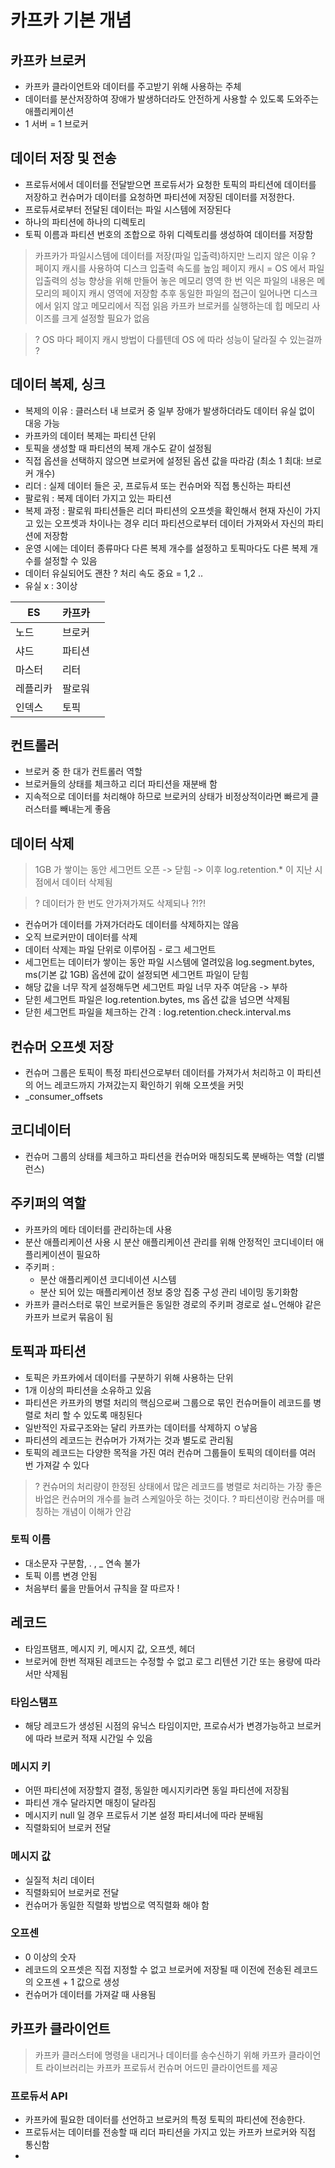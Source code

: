 # 카프카 기본 개념
## 카프카 브로커
- 카프카 클라이언트와 데이터를 주고받기 위해 사용하는 주체
- 데이터를 분산저장하여 장애가 발생하더라도 안전하게 사용할 수 있도록 도와주는 애플리케이션
- 1 서버 = 1 브로커


## 데이터 저장 및 전송
- 프로듀서에서 데이터를 전달받으면 프로듀서가 요청한 토픽의 파티션에 데이터를 저장하고 컨슈머가 데이터를 요청하면 파티션에 저장된 데이터를 저정한다.
- 프로듀셔로부터 전달된 데이터는 파일 시스템에 저장된다
- 하나의 파티션에 하나의 디렉토리
- 토픽 이름과 파티션 번호의 조합으로 하위 디렉토리를 생성하여 데이터를 저장함

> 카프카가 파일시스템에 데이터를 저장(파일 입출력)하지만 느리지 않은 이유 ? 
> 페이지 캐시를 사용하여 디스크 입출력 속도를 높임
> 페이지 캐시 = OS 에서 파일 입출력의 성능 향상을 위해 만들어 놓은 메모리 영역
> 한 번 익은 파일의 내용은 메모리의 페이지 캐시 영역에 저장함 추후 동일한 파일의 접근이 일어나면 디스크에서 읽지 않고 메모리에서 직접 읽음
> 카프카 브로커를 실행하는데 힙 메모리 사이즈를 크게 설정할 필요가 없음

> ? OS 마다 페이지 캐시 방법이 다를텐데 OS 에 따라 성능이 달라질 수 있는걸까 ?

## 데이터 복제, 싱크
- 복제의 이유 : 클러스터 내 브로커 중 일부 장애가 발생하더라도 데이터 유실 없이 대응 가능
- 카프카의 데이터 복제는 파티션 단위
- 토픽을 생성할 때 파티션의 복제 개수도 같이 설정됨
- 직접 옵션을 선택하지 않으면 브로커에 설정된 옵션 값을 따라감 (최소 1 최대: 브로커 개수)
- 리더 : 실제 데이터 들은 곳, 프로듀셔 또는 컨슈머와 직접 통신하는 파티션
- 팔로워 : 복제 데이터 가지고 있는 파티션
- 복제 과정 : 팔로워 파티션들은 리더 파티션의 오프셋을 확인해서 현재 자신이 가지고 있는 오프셋과 차이나는 경우 리더 파티션으로부터 데이터 가져와서 자신의 파티션에 저장함
- 운영 시에는 데이터 종류마다 다른 복제 개수를 설정하고 토픽마다도 다른 복제 개수를 설정할 수 있음
- 데이터 유실되어도 괜찬 ? 처리 속도 중요 = 1,2 ..
- 유실 x : 3이상 

| ES   | 카프카 |     |
|------|-----|-----|
| 노드   | 브로커 |     |
| 샤드   | 파티션 |     |
| 마스터  | 리터  |     |
| 레플리카 | 팔로워 |     |
| 인덱스  | 토픽  |     |


## 컨트롤러
- 브로커 중 한 대가 컨트롤러 역할
- 브로커들의 상태를 체크하고 리더 파티션을 재분배 함
- 지속적으로 데이터를 처리해야 하므로 브로커의 상태가 비정상적이라면 빠르게 클러스터를 빼내는게 좋음

## 데이터 삭제
> 1GB 가 쌓이는 동안 세그먼트 오픈 -> 닫힘 -> 이후 log.retention.* 이 지난 시점에서 데이터 삭제됨

> ? 데이터가 한 번도 안가져가져도 삭제되나 ?!?!

- 컨슈머가 데이터를 가져가더라도 데이터를 삭제하지는 않음
- 오직 브로커만이 데이터를 삭제
- 데이터 삭제는 파일 단위로 이루어짐 - 로그 세그먼트
- 세그먼트는 데이터가 쌓이는 동안 파일 시스템에 열려있음 log.segment.bytes, ms(기본 값 1GB) 옵션에 값이 설정되면 세그먼트 파일이 닫힘
- 해당 값을 너무 작게 설정해두면 세그먼트 파일 너무 자주 여닫음 -> 부하
- 닫힌 세그먼트 파일은 log.retention.bytes, ms 옵션 값을 넘으면 삭제됨
- 닫힌 세그먼트 파일을 체크하는 간격 : log.retention.check.interval.ms 

## 컨슈머 오프셋 저장
- 컨슈머 그룹은 토픽이 특정 파티션으로부터 데이터를 가져가서 처리하고 이 파티션의 어느 레코드까지 가져갔는지 확인하기 위해 오프셋을 커밋
- _consumer_offsets

## 코디네이터
- 컨슈머 그룹의 상태를 체크하고 파티션을 컨슈머와 매칭되도록 분배하는 역할 (리밸런스)


## 주키퍼의 역할
- 카프카의 메타 데이터를 관리하는데 사용
- 분산 애플리케이션 사용 시 분산 애플리케이션 관리를 위해 안정적인 코디네이터 애플리케이션이 필요하
- 주키퍼 :
  - 분산 애플리케이션 코디네이션 시스템 
  - 분산 되어 있는 매플리케이션 정보 중앙 집중 구성 관리 네이밍 동기화함
- 카프카 클러스터로 묶인 브로커들은 동일한 경로의 주키퍼 경로로 설ㄴ언해야 같은 카프카 브로커 묶음이 됨


## 토픽과 파티션
- 토픽은 카프카에서 데이터를 구분하기 위해 사용하는 단위 
- 1개 이상의 파티션을 소유하고 있음
- 파티션은 카프카의 병렬 처리의 핵심으로써 그룹으로 묶인 컨슈머들이 레코드를 병렬로 처리 할 수 있도록 매칭된다 
- 일반적인 자료구조와는 달리 카프카는 데이터를 삭제하지 ㅇ낳음 
- 파티션의 레코드는 컨슈머가 가져가는 것과 별도로 관리됨
- 토픽의 레코드는 다양한 목적을 가진 여러 컨슈머 그룹들이 토픽의 데이터를 여러 번 가져갈 수 있다
> ? 컨슈머의 처리량이 한정된 상태에서 많은 레코드를 병렬로 처리하는 가장 좋은 바업은 컨슈머의 개수를 늘려 스케일아웃 하는 것이다.
> ? 파티션이랑 컨슈머를 매칭하는 개념이 이해가 안감 


### 토픽 이름
- 대소문자 구분함, . , _ 연속 불가
- 토픽 이름 변경 안됨
- 처음부터 룰을 만들어서 규칙을 잘 따르자 !


## 레코드 
- 타임프탬프, 메시지 키, 메시지 값, 오프셋, 헤더
- 브로커에 한번 적재된 레코드는 수정할 수 없고 로그 리텐션 기간 또는 용량에 따라서만 삭제됨 
### 타임스탬프
- 해당 레코드가 생성된 시점의 유닉스 타임이지만, 프로슈서가 변경가능하고 브로커에 따라 브로커 적재 시간일 수 있음
### 메시지 키 
- 어떤 파티션에 저장할지 결정, 동일한 메시지키라면 동일 파티션에 저장됨 
- 파티션 개수 달라지면 매칭이 달라짐
- 메시지키 null 일 경우 프로듀서 기본 설정 파티셔너에 따라 분배됨
- 직렬화되어 브로커 전달

### 메시지 값
- 실질적 처리 데이터
- 직렬화되어 브로커로 전달
- 컨슈머가 동일한 직렬화 방법으로 역직렬화 해야 함

### 오프센
- 0 이상의 숫자
- 레코드의 오프셋은 직접 지정할 수 없고 브로커에 저장될 때 이전에 전송된 레코드의 오프센 + 1 값으로 생성
- 컨슈머가 데이터를 가져갈 때 사용됨


## 카프카 클라이언트
> 카프카 클러스터에 명령을 내리거나 데이터를 송수신하기 위해 카프카 클라이언트 라이브러리는 카프카 프로듀서 컨슈머 어드민 클라이언트를 제공



### 프로듀서 API
- 카프카에 필요한 데이터를 선언하고 브로커의 특정 토픽의 파티션에 전송한다.
- 프로듀서는 데이터를 전송할 때 리더 파티션을 가지고 있는 카프카 브로커와 직접 통신함
- 